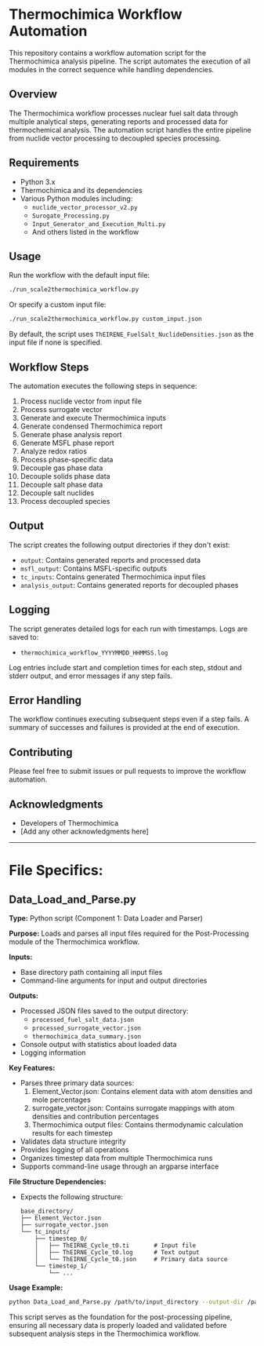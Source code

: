 # Thermochimica Workflow Automation

This repository contains a workflow automation script for the Thermochimica analysis pipeline. The script automates the execution of all modules in the correct sequence while handling dependencies.

## Overview

The Thermochimica workflow processes nuclear fuel salt data through multiple analytical steps, generating reports and processed data for thermochemical analysis. The automation script handles the entire pipeline from nuclide vector processing to decoupled species processing.

## Requirements

- Python 3.x
- Thermochimica and its dependencies
- Various Python modules including:
  - `nuclide_vector_processor_v2.py`
  - `Surogate_Processing.py`
  - `Input_Generator_and_Execution_Multi.py`
  - And others listed in the workflow

## Usage

Run the workflow with the default input file:

```bash
./run_scale2thermochimica_workflow.py
```

Or specify a custom input file:

```bash
./run_scale2thermochimica_workflow.py custom_input.json
```

By default, the script uses `ThEIRENE_FuelSalt_NuclideDensities.json` as the input file if none is specified.

## Workflow Steps

The automation executes the following steps in sequence:

1. Process nuclide vector from input file
2. Process surrogate vector
3. Generate and execute Thermochimica inputs
4. Generate condensed Thermochimica report
5. Generate phase analysis report
6. Generate MSFL phase report
7. Analyze redox ratios
8. Process phase-specific data
9. Decouple gas phase data
10. Decouple solids phase data
11. Decouple salt phase data
12. Decouple salt nuclides
13. Process decoupled species

## Output

The script creates the following output directories if they don't exist:
- `output`: Contains generated reports and processed data
- `msfl_output`: Contains MSFL-specific outputs
- `tc_inputs`: Contains generated Thermochimica input files
- `analysis_output`: Contains generated reports for decoupled phases 

## Logging

The script generates detailed logs for each run with timestamps. Logs are saved to:
- `thermochimica_workflow_YYYYMMDD_HHMMSS.log`

Log entries include start and completion times for each step, stdout and stderr output, and error messages if any step fails.

## Error Handling

The workflow continues executing subsequent steps even if a step fails. A summary of successes and failures is provided at the end of execution.

## Contributing

Please feel free to submit issues or pull requests to improve the workflow automation.

## Acknowledgments

- Developers of Thermochimica
- [Add any other acknowledgments here]

------

# File Specifics:

## Data_Load_and_Parse.py

**Type:** Python script (Component 1: Data Loader and Parser)

**Purpose:** Loads and parses all input files required for the Post-Processing module of the Thermochimica workflow.

**Inputs:**
- Base directory path containing all input files
- Command-line arguments for input and output directories

**Outputs:**
- Processed JSON files saved to the output directory:
  - `processed_fuel_salt_data.json`
  - `processed_surrogate_vector.json`
  - `thermochimica_data_summary.json`
- Console output with statistics about loaded data
- Logging information

**Key Features:**
- Parses three primary data sources:
  1. Element_Vector.json: Contains element data with atom densities and mole percentages
  2. surrogate_vector.json: Contains surrogate mappings with atom densities and contribution percentages
  3. Thermochimica output files: Contains thermodynamic calculation results for each timestep
- Validates data structure integrity
- Provides logging of all operations
- Organizes timestep data from multiple Thermochimica runs
- Supports command-line usage through an argparse interface

**File Structure Dependencies:**
- Expects the following structure:
  ```
  base_directory/
  ├── Element_Vector.json
  ├── surrogate_vector.json
  └── tc_inputs/
      ├── timestep_0/
      │   ├── ThEIRNE_Cycle_t0.ti       # Input file
      │   ├── ThEIRNE_Cycle_t0.log      # Text output
      │   └── ThEIRNE_Cycle_t0.json     # Primary data source
      └── timestep_1/
          └── ...
  ```

**Usage Example:**
```bash
python Data_Load_and_Parse.py /path/to/input_directory --output-dir /path/to/output
```

This script serves as the foundation for the post-processing pipeline, ensuring all necessary data is properly loaded and validated before subsequent analysis steps in the Thermochimica workflow.
